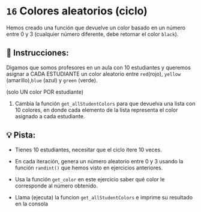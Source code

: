 # `16` Colores aleatorios (ciclo)

Hemos creado una función que devuelve un color basado en un número entre 0 y 3 (cualquier número diferente, debe retornar el color `black`).

## 📝 Instrucciones:

Digamos que somos profesores en un aula con 10 estudiantes y queremos asignar a CADA ESTUDIANTE un color aleatorio entre `red`(rojo), `yellow` (amarillo),`blue` (azul) y `green` (verde).

(solo UN color POR estudiante)

1. Cambia la función `get_allStudentColors` para que devuelva una lista con 10 colores, en donde cada elemento de la lista representa el color asignado a cada estudiante.

## 💡 Pista:

- Tienes 10 estudiantes, necesitar que el ciclo itere 10 veces.

- En cada iteración, genera un número aleatorio entre 0 y 3 usando la función `randint()` que hemos visto en ejercicios anteriores.

- Usa la función `get_color` en este ejercicio saber qué color le corresponde al número obtenido.

- Llama (ejecuta) la funcion `get_allStudentColors` e imprime su resultado en la consola

